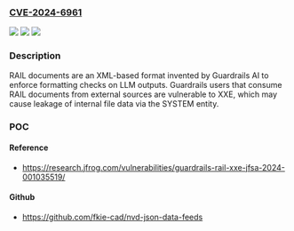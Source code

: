 ### [CVE-2024-6961](https://cve.mitre.org/cgi-bin/cvename.cgi?name=CVE-2024-6961)
![](https://img.shields.io/static/v1?label=Product&message=n%2Fa&color=blue)
![](https://img.shields.io/static/v1?label=Version&message=n%2Fa&color=blue)
![](https://img.shields.io/static/v1?label=Vulnerability&message=n%2Fa&color=brighgreen)

### Description

RAIL documents are an XML-based format invented by Guardrails AI to enforce formatting checks on LLM outputs. Guardrails users that consume RAIL documents from external sources are vulnerable to XXE, which may cause leakage of internal file data via the SYSTEM entity.

### POC

#### Reference
- https://research.jfrog.com/vulnerabilities/guardrails-rail-xxe-jfsa-2024-001035519/

#### Github
- https://github.com/fkie-cad/nvd-json-data-feeds

